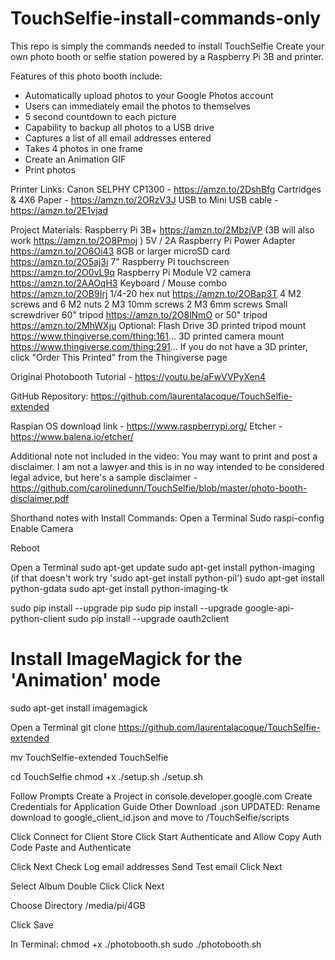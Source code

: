 # TouchSelfie-install-commands-only
This repo is simply the commands needed to install TouchSelfie
Create your own photo booth or selfie station powered by a Raspberry Pi 3B and printer.

Features of this photo booth include:
 - Automatically upload photos to your Google Photos account
 - Users can immediately email the photos to themselves
 - 5 second countdown to each picture
 - Capability to backup all photos to a USB drive
 - Captures a list of all email addresses entered
 - Takes 4 photos in one frame
 - Create an Animation GIF
 - Print photos

Printer Links:
Canon SELPHY CP1300 - https://amzn.to/2DshBfg
Cartridges & 4X6 Paper - https://amzn.to/2ORzV3J
USB to Mini USB cable - https://amzn.to/2E1vjad

Project Materials:
Raspberry Pi 3B+ https://amzn.to/2MbzjVP (3B will also work https://amzn.to/2O8Pmoj )
5V / 2A Raspberry Pi Power Adapter https://amzn.to/2O6Oi43
8GB or larger microSD card https://amzn.to/2O5aj3i
7" Raspberry Pi touchscreen https://amzn.to/2O0vL9q
Raspberry Pi Module V2 camera https://amzn.to/2AAOqH3
Keyboard / Mouse combo https://amzn.to/2OB9Irj
1/4-20 hex nut https://amzn.to/2OBap3T
4 M2 screws and 6 M2 nuts
2 M3 10mm screws
2 M3 6mm screws
Small screwdriver
60" tripod https://amzn.to/2O8lNmO
or 50" tripod https://amzn.to/2MhWXju
Optional: Flash Drive
3D printed tripod mount https://www.thingiverse.com/thing:161...
3D printed camera mount https://www.thingiverse.com/thing:291...
If you do not have a 3D printer, click "Order This Printed" from the Thingiverse page

Original Photobooth Tutorial - https://youtu.be/aFwVVPyXen4

GitHub Repository: https://github.com/laurentalacoque/TouchSelfie-extended

Raspian OS download link - https://www.raspberrypi.org/
Etcher - https://www.balena.io/etcher/

Additional note not included in the video:
You may want to print and post a disclaimer. I am not a lawyer and this is in no way intended to be considered legal advice, but here's a sample disclaimer - https://github.com/carolinedunn/TouchSelfie/blob/master/photo-booth-disclaimer.pdf

Shorthand notes with Install Commands:
Open a Terminal
Sudo raspi-config
Enable Camera

Reboot

Open a Terminal
sudo apt-get update
sudo apt-get install python-imaging (if that doesn't work try 'sudo apt-get install python-pil')
sudo apt-get install python-gdata
sudo apt-get install python-imaging-tk

sudo pip install --upgrade pip
sudo pip install --upgrade google-api-python-client
sudo pip install --upgrade oauth2client

# Install ImageMagick for the 'Animation' mode
sudo apt-get install imagemagick


Open a Terminal 
git clone https://github.com/laurentalacoque/TouchSelfie-extended

mv TouchSelfie-extended TouchSelfie

cd TouchSelfie
chmod +x ./setup.sh
./setup.sh

Follow Prompts
Create a Project in console.developer.google.com
Create Credentials for Application Guide Other
Download .json
UPDATED: Rename download to google_client_id.json and move to 
/TouchSelfie/scripts

Click Connect for Client Store
Click Start
Authenticate and Allow
Copy Auth Code
Paste and Authenticate

Click Next
Check Log email addresses
Send Test email
Click Next

Select Album
Double Click
Click Next

Choose Directory 
/media/pi/4GB

Click Save

In Terminal:
chmod +x ./photobooth.sh
sudo ./photobooth.sh
